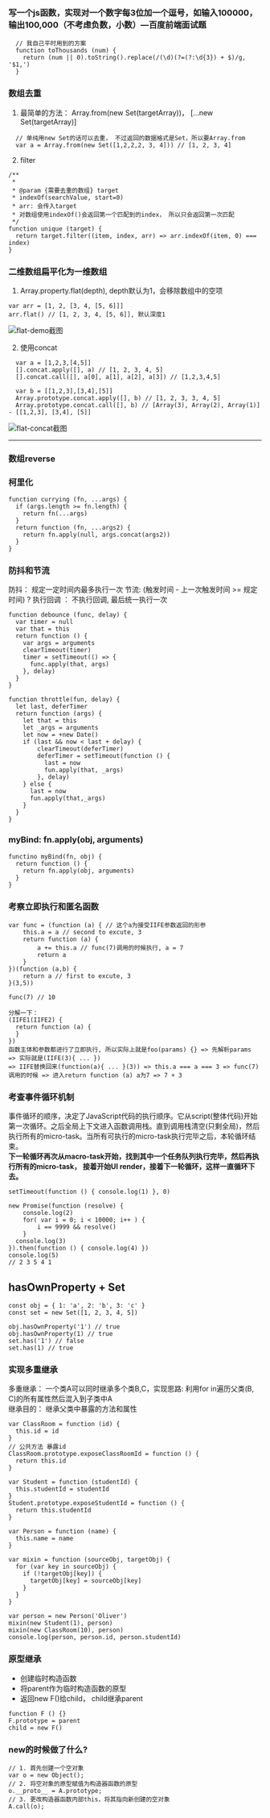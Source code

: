### 写一个js函数，实现对一个数字每3位加一个逗号，如输入100000， 输出100,000（不考虑负数，小数）—百度前端面试题
```
  // 我自己平时用到的方案
  function toThousands (num) {
    return (num || 0).toString().replace(/(\d)(?=(?:\d{3}) + $)/g, '$1,')
  }
```

### 数组去重
1. 最简单的方法： Array.from(new Set(targetArray))， [...new Set(targetArray)]
```
  // 单纯用new Set的话可以去重， 不过返回的数据格式是Set，所以要Array.from
  var a = Array.from(new Set([1,2,2,2, 3, 4])) // [1, 2, 3, 4]
```
2. filter
```
/**
 * 
 * @param {需要去重的数组} target
 * indexOf(searchValue, start=0)
 * arr: 会传入target
 * 对数组使用indexOf()会返回第一个匹配到的index， 所以只会返回第一次匹配
 */
function unique (target) {
  return target.filter((item, index, arr) => arr.indexOf(item, 0) === index)
}
```

### 二维数组扁平化为一维数组
1. Array.property.flat(depth), depth默认为1，会移除数组中的空项
```
var arr = [1, 2, [3, 4, [5, 6]]]
arr.flat() // [1, 2, 3, 4, [5, 6]], 默认深度1
```
![flat-demo截图](./img/flat-demo.png)

2. 使用concat
```
  var a = [1,2,3,[4,5]]
  [].concat.apply([], a) // [1, 2, 3, 4, 5]
  [].concat.call([], a[0], a[1], a[2], a[3]) // [1,2,3,4,5]

  var b = [[1,2,3],[3,4],[5]]
  Array.prototype.concat.apply([], b) // [1, 2, 3, 3, 4, 5]
  Array.prototype.concat.call([], b) // [Array(3), Array(2), Array(1)] - [[1,2,3], [3,4], [5]]
```
![flat-concat截图](./img/flatByConcat.png)

---

### 数组reverse


### 柯里化
```
function currying (fn, ...args) {
  if (args.length >= fn.length) {
    return fn(...args)
  }
  return function (fn, ...args2) {
    return fn.apply(null, args.concat(args2))
  }
}
```

### 防抖和节流
防抖： 规定一定时间内最多执行一次
节流: (触发时间 - 上一次触发时间 >= 规定时间) ? 执行回调 ： 不执行回调, 最后统一执行一次
```
function debounce (func, delay) {
  var timer = null
  var that = this
  return function () {
    var args = arguments
    clearTimeout(timer)
    timer = setTimeout(() => {
      func.apply(that, args)
    }, delay)
  }
}

function throttle(fun, delay) {
  let last, deferTimer
  return function (args) {
    let that = this
    let _args = arguments
    let now = +new Date()
    if (last && now < last + delay) {
        clearTimeout(deferTimer)
        deferTimer = setTimeout(function () {
          last = now
          fun.apply(that, _args)
        }, delay)
    } else {
      last = now
      fun.apply(that,_args)
    }
  }
}
```


### myBind: fn.apply(obj, arguments)
```
functino myBind(fn, obj) {
  return function () {
    return fn.apply(obj, arguments)
  }
}
```


### 考察立即执行和匿名函数
```
var func = (function (a) { // 这个a为接受IIFE参数返回的形参
	this.a = a // second to excute, 3
	return function (a) {
		a += this.a // func(7)调用的时候执行, a = 7
		return a
	}
})(function (a,b) {
	return a // first to excute, 3
}(3,5))

func(7) // 10

分解一下： 
(IIFE1(IIFE2) {
  return function (a) {
  }
})
函数主体和参数都进行了立即执行, 所以实际上就是foo(params) {} => 先解析params => 实际就是(IIFE(3){ ... })
=> IIFE替换回来(function(a){ ... }(3)) => this.a === a === 3 => func(7)调用的时候 => 进入return function (a) a为7 => 7 + 3
```

### 考查事件循环机制
事件循环的顺序，决定了JavaScript代码的执行顺序。它从script(整体代码)开始第一次循环。之后全局上下文进入函数调用栈。直到调用栈清空(只剩全局)，然后执行所有的micro-task。当所有可执行的micro-task执行完毕之后，本轮循环结束。  
**下一轮循环再次从macro-task开始，找到其中一个任务队列执行完毕，然后再执行所有的micro-task， 接着开始UI render，接着下一轮循环，这样一直循环下去。**


```
setTimeout(function () { console.log(1) }, 0)

new Promise(function (resolve) {
	console.log(2)
	for( var i = 0; i < 10000; i++ ) {
		i == 9999 && resolve()
	}
  console.log(3)
}).then(function () { console.log(4) })
console.log(5)
// 2 3 5 4 1
```

## hasOwnProperty + Set
```
const obj = { 1: 'a', 2: 'b', 3: 'c' }
const set = new Set([1, 2, 3, 4, 5])

obj.hasOwnProperty('1') // true
obj.hasOwnProperty(1) // true
set.has('1') // false
set.has(1) // true
```


### 实现多重继承
多重继承： 一个类A可以同时继承多个类B,C，实现思路: 利用for in遍历父类(B, C)的所有属性然后混入到子类中A  
继承目的： 继承父类中暴露的方法和属性
```
var ClassRoom = function (id) {
  this.id = id
}
// 公共方法 暴露id
ClassRoom.prototype.exposeClassRoomId = function () {
  return this.id
}

var Student = function (studentId) {
  this.studentId = studentId
}
Student.prototype.exposeStudentId = function () {
  return this.studentId
}

var Person = function (name) {
  this.name = name
}

var mixin = function (sourceObj, targetObj) {
  for (var key in sourceObj) {
    if (!targetObj[key]) {
      targetObj[key] = sourceObj[key]
    }
  }
}

var person = new Person('Oliver')
mixin(new Student(1), person)
mixin(new ClassRoom(10), person)
console.log(person, person.id, person.studentId)
```

### 原型继承
- 创建临时构造函数
- 将parent作为临时构造函数的原型
- 返回new F()给child， child继承parent
```
function F () {}
F.prototype = parent
child = new F()
```

### new的时候做了什么?
```
// 1. 首先创建一个空对象
var o = new Object();
// 2. 将空对象的原型赋值为构造器函数的原型
o.__proto__ = A.prototype;
// 3. 更改构造器函数内部this，将其指向新创建的空对象
A.call(o);
```


